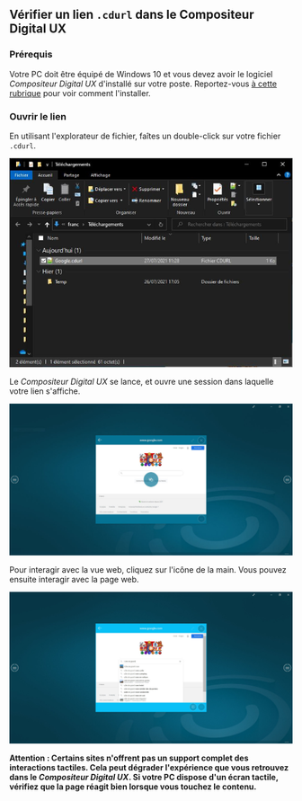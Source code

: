 ## Vérifier un lien `.cdurl` dans le Compositeur Digital UX

### Prérequis

Votre PC doit être équipé de Windows 10 et vous devez avoir le logiciel *Compositeur Digital UX* d'installé sur votre poste. Reportez-vous [à cette rubrique](https://doc.compositeurdigital.com/UX/fr/gettingstarted/) pour voir comment l'installer.

### Ouvrir le lien

En utilisant l'explorateur de fichier, faîtes un double-click sur votre fichier `.cdurl`. 

![Un exemple de fichier .cdurl dans l'explorateur de fichiers](../../img/check_cdurl_3.JPG)

Le *Compositeur Digital UX* se lance, et ouvre une session dans laquelle votre lien s'affiche. 

![Votre lien s'ouvre dans le Compositeur Digital UX](../../img/check_cdurl_1.JPG)

Pour interagir avec la vue web, cliquez sur l'icône de la main. Vous pouvez ensuite interagir avec la page web. 

![Vous pouvez interagir avec la page web](../../img/check_cdurl_2.JPG)

**Attention : Certains sites n'offrent pas un support complet des interactions tactiles. Cela peut dégrader l'expérience que vous retrouvez dans le *Compositeur Digital UX*. Si votre PC dispose d'un écran tactile, vérifiez que la page réagit bien lorsque vous touchez le contenu.**


